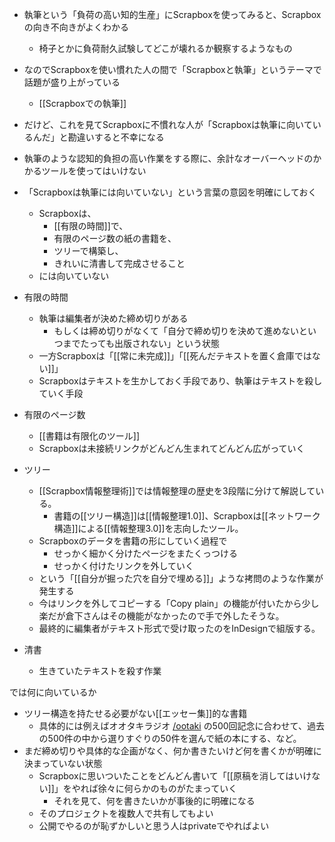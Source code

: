 
- 執筆という「負荷の高い知的生産」にScrapboxを使ってみると、Scrapboxの向き不向きがよくわかる
    - 椅子とかに負荷耐久試験してどこが壊れるか観察するようなもの

- なのでScrapboxを使い慣れた人の間で「Scrapboxと執筆」というテーマで話題が盛り上がっている
    - [[Scrapboxでの執筆]]
- だけど、これを見てScrapboxに不慣れな人が「Scrapboxは執筆に向いているんだ」と勘違いすると不幸になる
- 執筆のような認知的負担の高い作業をする際に、余計なオーバーヘッドのかかるツールを使ってはいけない

- 「Scrapboxは執筆には向いていない」という言葉の意図を明確にしておく
    - Scrapboxは、
        - [[有限の時間]]で、
        - 有限のページ数の紙の書籍を、
        - ツリーで構築し、
        - きれいに清書して完成させること
    - には向いていない

- 有限の時間
    - 執筆は編集者が決めた締め切りがある
        - もしくは締め切りがなくて「自分で締め切りを決めて進めないといつまでたっても出版されない」という状態
    - 一方Scrapboxは「[[常に未完成]]」「[[死んだテキストを置く倉庫ではない]]」
    - Scrapboxはテキストを生かしておく手段であり、執筆はテキストを殺していく手段

- 有限のページ数
    - [[書籍は有限化のツール]]
    - Scrapboxは未接続リンクがどんどん生まれてどんどん広がっていく

- ツリー
    - [[Scrapbox情報整理術]]では情報整理の歴史を3段階に分けて解説している。
        - 書籍の[[ツリー構造]]は[[情報整理1.0]]、Scrapboxは[[ネットワーク構造]]による[[情報整理3.0]]を志向したツール。
    - Scrapboxのデータを書籍の形にしていく過程で
        - せっかく細かく分けたページをまたくっつける
        - せっかく付けたリンクを外していく
    - という「[[自分が掘った穴を自分で埋める]]」ような拷問のような作業が発生する
    - 今はリンクを外してコピーする「Copy plain」の機能が付いたから少し楽だが倉下さんはその機能がなかったので手で外したそうな。
    - 最終的に編集者がテキスト形式で受け取ったのをInDesignで組版する。

- 清書
    - 生きていたテキストを殺す作業

では何に向いているか

- ツリー構造を持たせる必要がない[[エッセー集]]的な書籍
    - 具体的には例えばオオタキラジオ [/ootaki](https://scrapbox.io/ootaki) の500回記念に合わせて、過去の500件の中から選りすぐりの50件を選んで紙の本にする、など。
- まだ締め切りや具体的な企画がなく、何か書きたいけど何を書くかが明確に決まっていない状態
    - Scrapboxに思いついたことをどんどん書いて「[[原稿を消してはいけない]]」をやれば徐々に何らかのものがたまっていく
        - それを見て、何を書きたいかが事後的に明確になる
    - そのプロジェクトを複数人で共有してもよい
    - 公開でやるのが恥ずかしいと思う人はprivateでやればよい
